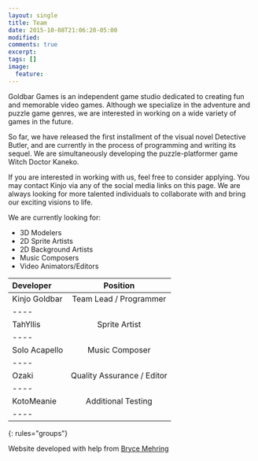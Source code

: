 ```yaml
---
layout: single
title: Team
date: 2015-10-08T21:06:20-05:00
modified:
comments: true
excerpt:
tags: []
image:
  feature:
---
```

Goldbar Games is an independent game studio dedicated to creating fun and memorable video games. Although we specialize in the adventure and puzzle game genres, we are interested in working on a wide variety of games in the future.


So far, we have released the first installment of the visual novel Detective Butler, and are currently in the process of programming and writing its sequel. We are simultaneously developing the puzzle-platformer game Witch Doctor Kaneko.


If you are interested in working with us, feel free to consider applying. You may contact Kinjo via any of the social media links on this page. We are always looking for more talented individuals to collaborate with and bring our exciting visions to life.

We are currently looking for:

* 3D Modelers
* 2D Sprite Artists
* 2D Background Artists
* Music Composers
* Video Animators/Editors


| Developer | Position |
|:--------|:-------:|
| Kinjo Goldbar  | Team Lead / Programmer   |
|----
| TahYllis | Sprite Artist  |
|----
| Solo Acapello | Music Composer  |
|----
| Ozaki | Quality Assurance / Editor   |
|----
| KotoMeanie   | Additional Testing   |
|----
{: rules="groups"}

Website developed with help from [Bryce Mehring](http://brycemehring.me)
